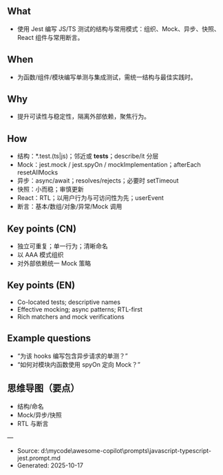 ## What
- 使用 Jest 编写 JS/TS 测试的结构与常用模式：组织、Mock、异步、快照、React 组件与常用断言。

## When
- 为函数/组件/模块编写单测与集成测试，需统一结构与最佳实践时。

## Why
- 提升可读性与稳定性，隔离外部依赖，聚焦行为。

## How
- 结构：*.test.(ts|js)；邻近或 __tests__；describe/it 分层
- Mock：jest.mock / jest.spyOn / mockImplementation；afterEach resetAllMocks
- 异步：async/await；resolves/rejects；必要时 setTimeout
- 快照：小而稳；审慎更新
- React：RTL；以用户行为与可访问性为先；userEvent
- 断言：基本/数组/对象/异常/Mock 调用

## Key points (CN)
- 独立可重复；单一行为；清晰命名
- 以 AAA 模式组织
- 对外部依赖统一 Mock 策略

## Key points (EN)
- Co-located tests; descriptive names
- Effective mocking; async patterns; RTL-first
- Rich matchers and mock verifications

## Example questions
- “为该 hooks 编写包含异步请求的单测？”
- “如何对模块内函数使用 spyOn 定向 Mock？”

## 思维导图（要点）
- 结构/命名
- Mock/异步/快照
- RTL 与断言

—
- Source: d:\mycode\awesome-copilot\prompts\javascript-typescript-jest.prompt.md
- Generated: 2025-10-17
